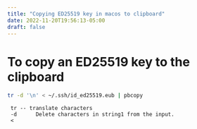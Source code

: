 ```yaml
---
title: "Copying ED25519 key in macos to clipboard"
date: 2022-11-20T19:56:13-05:00
draft: false
---
```

# To copy an ED25519 key to the clipboard


```bash
tr -d '\n' < ~/.ssh/id_ed25519.eub | pbcopy
```

     tr -- translate characters
     -d      Delete characters in string1 from the input.
     < 